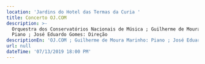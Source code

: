 ```yaml
---
location: 'Jardins do Hotel das Termas da Curia '
title: Concerto OJ.COM
description: >-
  Orquestra dos Conservatórios Nacionais de Música ; Guilherme de Moura Marinho:
  Piano ; José Eduardo Gomes: Direção 
descriptionEn: 'OJ.COM ; Guilherme de Moura Marinho: Piano ; José Eduardo Gomes: Direction '
url: null
dateTime: '07/13/2019 18:00 PM'
---
```


